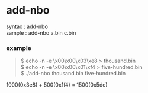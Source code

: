 # add-nbo


syntax : add-nbo <file1> <file2>  
sample : add-nbo a.bin c.bin

### example
>$ echo -n -e \\x00\\x00\\x03\\xe8 > thousand.bin  
$ echo -n -e \\x00\\x00\\x01\\xf4 > five-hundred.bin  
$ ./add-nbo thousand.bin five-hundred.bin  

1000(0x3e8) + 500(0x1f4) = 1500(0x5dc)

